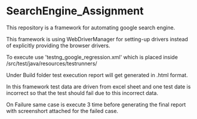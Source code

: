 # SearchEngine_Assignment


This repository is a framework for automating google search engine. 

This framework is using WebDriverManager for setting-up drivers instead of explicitly providing the browser drivers. 

To execute use 'testng_google_regression.xml' which is placed inside /src/test/java/resources/testrunners/

Under Build folder test execution report will get generated in .html format.


In this framework test data are driven from excel sheet and one test date is incorrect so that the test should fail due to this incorrect data.


On Failure same case is execute 3 time before generating the final report with screenshort attached for the failed case.
